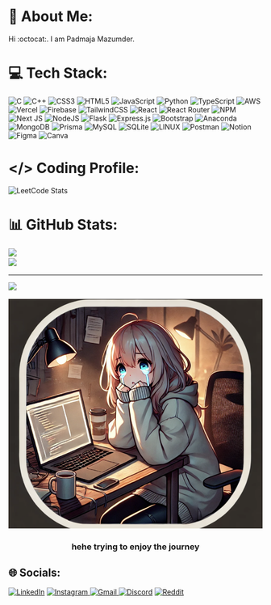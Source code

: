 # 💫 About Me:
 Hi :octocat:. I am Padmaja Mazumder.
<br>

# 💻 Tech Stack:
![C](https://img.shields.io/badge/c-%2300599C.svg?style=flat-square&logo=c&logoColor=white) ![C++](https://img.shields.io/badge/c++-%2300599C.svg?style=flat-square&logo=c%2B%2B&logoColor=white) ![CSS3](https://img.shields.io/badge/css3-%231572B6.svg?style=flat-square&logo=css3&logoColor=white) ![HTML5](https://img.shields.io/badge/html5-%23E34F26.svg?style=flat-square&logo=html5&logoColor=white) ![JavaScript](https://img.shields.io/badge/javascript-%23323330.svg?style=flat-square&logo=javascript&logoColor=%23F7DF1E) ![Python](https://img.shields.io/badge/python-3670A0?style=flat-square&logo=python&logoColor=ffdd54) ![TypeScript](https://img.shields.io/badge/typescript-%23007ACC.svg?style=flat-square&logo=typescript&logoColor=white) ![AWS](https://img.shields.io/badge/AWS-%23FF9900.svg?style=flat-square&logo=amazon-aws&logoColor=white) ![Vercel](https://img.shields.io/badge/vercel-%23000000.svg?style=flat-square&logo=vercel&logoColor=white) ![Firebase](https://img.shields.io/badge/firebase-%23039BE5.svg?style=flat-square&logo=firebase) ![TailwindCSS](https://img.shields.io/badge/tailwindcss-%2338B2AC.svg?style=flat-square&logo=tailwind-css&logoColor=white) ![React](https://img.shields.io/badge/react-%2320232a.svg?style=flat-square&logo=react&logoColor=%2361DAFB) ![React Router](https://img.shields.io/badge/React_Router-CA4245?style=flat-square&logo=react-router&logoColor=white) ![NPM](https://img.shields.io/badge/NPM-%23000000.svg?style=flat-square&logo=npm&logoColor=white) ![Next JS](https://img.shields.io/badge/Next-black?style=flat-square&logo=next.js&logoColor=white) ![NodeJS](https://img.shields.io/badge/node.js-6DA55F?style=flat-square&logo=node.js&logoColor=white) ![Flask](https://img.shields.io/badge/flask-%23000.svg?style=flat-square&logo=flask&logoColor=white) ![Express.js](https://img.shields.io/badge/express.js-%23404d59.svg?style=flat-square&logo=express&logoColor=%2361DAFB) ![Bootstrap](https://img.shields.io/badge/bootstrap-%23563D7C.svg?style=flat-square&logo=bootstrap&logoColor=white) ![Anaconda](https://img.shields.io/badge/Anaconda-%2344A833.svg?style=flat-square&logo=anaconda&logoColor=white) ![MongoDB](https://img.shields.io/badge/MongoDB-%234ea94b.svg?style=flat-square&logo=mongodb&logoColor=white) ![Prisma](https://img.shields.io/badge/Prisma-%23323330.svg?style=flat-square&logo=prisma&logoColor=white)
 ![MySQL](https://img.shields.io/badge/mysql-%2300f.svg?style=flat-square&logo=mysql&logoColor=white) ![SQLite](https://img.shields.io/badge/sqlite-%2307405e.svg?style=flat-square&logo=sqlite&logoColor=white)  ![LINUX](https://img.shields.io/badge/Linux-FCC624?style=flat-square&logo=linux&logoColor=black)   ![Postman](https://img.shields.io/badge/Postman-FF6C37?style=flat-square&logo=postman&logoColor=white)  ![Notion](https://img.shields.io/badge/Notion-%23000000.svg?style=flat-square&logo=notion&logoColor=white) ![Figma](https://img.shields.io/badge/Figma-%23F24E1E.svg?style=flat-square&logo=figma&logoColor=white)
![Canva](https://img.shields.io/badge/Canva-%2300C4CC.svg?style=flat-square&logo=canva&logoColor=white)


# </> Coding Profile:
![LeetCode Stats](https://leetcard.jacoblin.cool/willingly_me?theme=light&font=Antonio)


# 📊 GitHub Stats:

![](https://github-profile-summary-cards.vercel.app/api/cards/profile-details?username=padmajamazumder&theme=highcontrast)<br />
![](https://github-readme-stats-jdeep.vercel.app/api/top-langs/?username=padmajamazumder&langs_count=8&count_private=true&layout=compact&theme=highcontrast&hide_border=true&card_width=500&role=OWNER,ORGANIZATION_MEMBER,COLLABORATOR)

---
[![](https://visitcount.itsvg.in/api?id=padmajamazumder&icon=4&color=0)](https://visitcount.itsvg.in)
<!-- Proudly created with GPRM ( https://gprm.itsvg.in ) -->

[![Trying to enjoy the journey](https://github.com/padmajamazumder/padmajamazumder/blob/main/Screenshot%202025-01-26%20124219.png?raw=true)](https://docs.google.com/document/d/1tK04HFr5fCBRSFCUNwKD49YpL4XkY8coPWGt-TRhdsM/edit?usp=sharing)

<h3 align="center">hehe trying to enjoy the journey</h3>

## 🌐 Socials:
[![LinkedIn]( 	https://img.shields.io/badge/LinkedIn-0077B5?style=for-the-badge&logo=linkedin&logoColor=white)](https://www.linkedin.com/in/padmaja-mazumder/)
[![Instagram](https://img.shields.io/badge/-Instagram-gradient?style=for-the-badge&logo=instagram&logoColor=white)
](https://www.instagram.com/willingly_me/)
[![Gmail](https://img.shields.io/badge/-Gmail-red?style=for-the-badge&logo=gmail&logoColor=white)
](mailto:padmajamazumder@gmail.com)
[![Discord](https://img.shields.io/badge/Discord-5865F2?style=for-the-badge&logo=discord&logoColor=white)](https://discord.com/users/1189074212447600640)
[![Reddit](https://img.shields.io/badge/Reddit-FF4500?style=for-the-badge&logo=reddit&logoColor=white)](https://www.reddit.com/user/willingly_me/)

